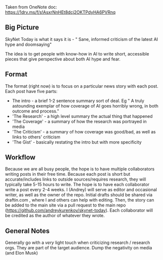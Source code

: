 Taken from OneNote doc: https://1drv.ms/f/s!AsxrNnHEt8dcj2OKTPdyHA6PVRnq

## Big Picture 
SkyNet Today is what it says it is - " Sane, informed criticism of the latest AI hype and doomsaying"

The idea is to get people with know-how in AI to write short, accessible pieces that give perspective about both AI hype and fear.  

 
## Format  
The format (right now) is to focus on a particular news story with each post. Each post have five parts: 

* The intro - a brief 1-2 sentence summary sort of deal. Eg " A truly astounding exemplar of how coverage of AI goes horribly wrong, in both outcome and process." 
* 'The Research' - a high level summary the actual thing that happened 
* 'The Coverage' - a summary of how the research was portrayed in media 
* 'The Criticism' - a summary of how coverage was good/bad, as well as links to others' criticism 
* 'The Gist' - basically restating the intro but with more specificity 

## Workflow 
Because we are all busy people, the hope is to have multiple collaborators writing posts in their free time. Because each post is short but accurate/includes links to outside sources/requires research, they will typically take 5-15 hours to write. The hope is to have each collaborator write a post every 2-4 weeks. I (Andrey) will serve as editor and occasional writer, as well as the owner of the repo. Initial drafts should be shared via draftin.com , where I and others can help with editing. Then, the story can be added to the main site via a pull request to the main repo (https://github.com/andreykurenkov/skynet-today). Each collaborator will be credited as the author of whatever they wrote. 

 
## General Notes 
Generally go with a *very* light touch when criticizing research / research orgs. They are part of the target audience. Dump the negativity on media (and Elon Musk) 
